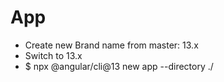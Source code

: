 # App
- Create new Brand name from master: 13.x
- Switch to 13.x
- $ npx @angular/cli@13 new app --directory ./